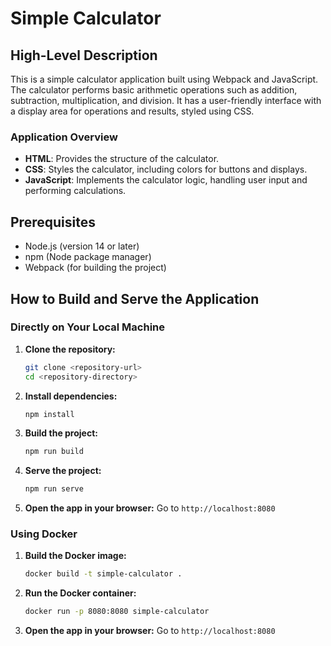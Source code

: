 
# Simple Calculator

## High-Level Description
This is a simple calculator application built using Webpack and JavaScript. The calculator performs basic arithmetic operations such as addition, subtraction, multiplication, and division. It has a user-friendly interface with a display area for operations and results, styled using CSS.

### Application Overview
- **HTML**: Provides the structure of the calculator.
- **CSS**: Styles the calculator, including colors for buttons and displays.
- **JavaScript**: Implements the calculator logic, handling user input and performing calculations.

## Prerequisites
- Node.js (version 14 or later)
- npm (Node package manager)
- Webpack (for building the project)

## How to Build and Serve the Application

### Directly on Your Local Machine

1. **Clone the repository:**
   ```bash
   git clone <repository-url>
   cd <repository-directory>
   ```

2. **Install dependencies:**
   ```bash
   npm install
   ```

3. **Build the project:**
   ```bash
   npm run build
   ```

4. **Serve the project:**
   ```bash
   npm run serve
   ```

5. **Open the app in your browser:**
   Go to `http://localhost:8080`

### Using Docker

1. **Build the Docker image:**
   ```bash
   docker build -t simple-calculator .
   ```

2. **Run the Docker container:**
   ```bash
   docker run -p 8080:8080 simple-calculator
   ```

3. **Open the app in your browser:**
   Go to `http://localhost:8080`
